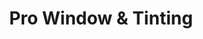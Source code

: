 ---
title: "Pro Window & Tinting"
url: /grand-junction/pro-window-und-tinting/
shop: Autowerkstatt
---